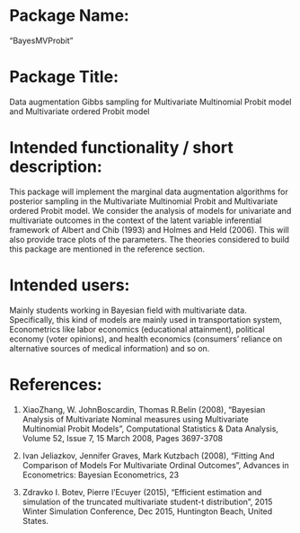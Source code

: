 # Package Name:
“BayesMVProbit”


# Package Title:
Data augmentation Gibbs sampling for Multivariate Multinomial Probit model and Multivariate ordered Probit model


# Intended functionality / short description:

This package will implement the marginal data augmentation algorithms for posterior sampling in the Multivariate Multinomial Probit and Multivariate ordered Probit model. We consider the analysis of models for univariate and multivariate outcomes in the context of the latent variable inferential framework of Albert and Chib (1993) and Holmes and Held (2006). This will also provide trace plots of the parameters. The theories considered to build this package are mentioned in the reference section.


# Intended users: 

Mainly students working in Bayesian field with multivariate data. Specifically, this kind of models are mainly used in transportation system, Econometrics like labor economics (educational attainment), political economy (voter opinions), and health economics (consumers’ reliance on alternative sources of medical information) and so on. 


# References:

1.	XiaoZhang, W. JohnBoscardin, Thomas R.Belin (2008), “Bayesian Analysis of Multivariate Nominal measures using Multivariate Multinomial Probit Models”, Computational Statistics & Data Analysis, Volume 52, Issue 7, 15 March 2008, Pages 3697-3708

2.	Ivan Jeliazkov, Jennifer Graves, Mark Kutzbach (2008), “Fitting And Comparison of Models For Multivariate Ordinal Outcomes”, Advances in Econometrics: Bayesian Econometrics, 23

3.	Zdravko I. Botev, Pierre l’Ecuyer (2015), “Efficient estimation and simulation of the truncated multivariate student-t distribution”, 2015 Winter Simulation Conference, Dec 2015, Huntington Beach, United States.
